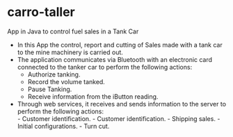 # carro-taller
App in Java to control fuel sales in a Tank Car

- In this App the control, report and cutting of Sales made with a tank car to the mine machinery is carried out.
-  The application communicates via Bluetooth with an electronic card connected to the tanker car to perform the following actions:
      - Authorize tanking.
      - Record the volume tanked.
      - Pause Tanking.
      - Receive information from the iButton reading.
- Through web services, it receives and sends information to the server to perform the following actions:    
      - Customer identification.
      - Customer identification.
      - Shipping sales.
      - Initial configurations.
      - Turn cut.


      
